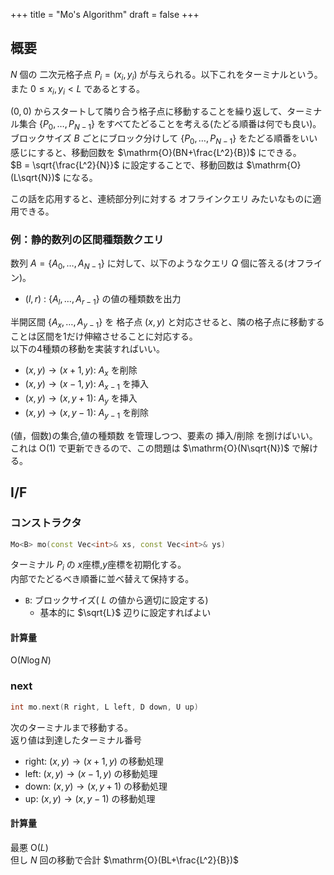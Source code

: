 +++
title = "Mo's Algorithm"
draft = false
+++

## 概要

$N$ 個の 二次元格子点 $P _ i = (x _ i, y _ i)$ が与えられる。以下これをターミナルという。  
また $0 \le x _ i, y _ i \lt L$ であるとする。

$(0,0)$ からスタートして隣り合う格子点に移動することを繰り返して、ターミナル集合 $\lbrace P _ 0, \dots, P _ {N-1} \rbrace$ をすべてたどることを考える(たどる順番は何でも良い)。  
ブロックサイズ $B$ ごとにブロック分けして $\lbrace P _ 0, \dots, P _ {N-1} \rbrace$ をたどる順番をいい感じにすると、移動回数を $\mathrm{O}(BN+\frac{L^2}{B})$ にできる。  
$B = \sqrt{\frac{L^2}{N}}$ に設定することで、移動回数は $\mathrm{O}(L\sqrt{N})$ になる。


この話を応用すると、連続部分列に対する オフラインクエリ みたいなものに適用できる。  

### 例：静的数列の区間種類数クエリ

数列 $A = \lbrace A _ 0, \dots, A _ {N-1} \rbrace$ に対して、以下のようなクエリ $Q$ 個に答える(オフライン)。  

- $(l,r)$ : $\lbrace A _ l, \dots, A _ {r-1} \rbrace$ の値の種類数を出力

半開区間 $\lbrace A _ x, \dots, A _ {y-1}\rbrace$ を 格子点 $(x,y)$ と対応させると、隣の格子点に移動することは区間を1だけ伸縮させることに対応する。  
以下の4種類の移動を実装すればいい。

- $(x,y) \rightarrow (x+1, y)$: $A _ {x}$ を削除
- $(x,y) \rightarrow (x-1, y)$: $A _ {x-1}$ を挿入
- $(x,y) \rightarrow (x, y+1)$: $A _ {y}$ を挿入 
- $(x,y) \rightarrow (x, y-1)$: $A _ {y-1}$ を削除

(値，個数)の集合,値の種類数 を管理しつつ、要素の 挿入/削除 を捌けばいい。  
これは $\mathrm{O}(1)$ で更新できるので、この問題は $\mathrm{O}(N\sqrt{N})$ で解ける。

## I/F

### コンストラクタ

```cpp
Mo<B> mo(const Vec<int>& xs, const Vec<int>& ys)
```

ターミナル $P_i$ の $x$座標,$y$座標を初期化する。  
内部でたどるべき順番に並べ替えて保持する。

- `B`: ブロックサイズ( $L$ の値から適切に設定する)
  - 基本的に $\sqrt{L}$ 辺りに設定すればよい


#### 計算量

$\mathrm{O}(N \log N)$

### next

```cpp
int mo.next(R right, L left, D down, U up)
```

次のターミナルまで移動する。  
返り値は到達したターミナル番号

- right: $(x,y) \rightarrow (x+1,y)$ の移動処理
- left: $(x,y) \rightarrow (x-1,y)$ の移動処理
- down: $(x,y) \rightarrow (x,y+1)$ の移動処理
- up: $(x,y) \rightarrow (x,y-1)$ の移動処理

#### 計算量

最悪 $\mathrm{O}(L)$  
但し $N$ 回の移動で合計 $\mathrm{O}(BL+\frac{L^2}{B})$
